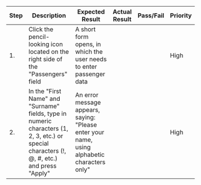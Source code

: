 | Step         | Description            | Expected Result | Actual Result | Pass/Fail | Priority |
|--------------|------------------------|-----------------|---------------|-----------|----------|
| 1.           | Click the pencil-looking icon located on the right side of the "Passengers" field | A short form opens, in which the user needs to enter passenger data |     |     | High |
| 2.           | In the "First Name" and "Surname" fields, type in numeric characters (1, 2, 3, etc.) or special characters (!, @, #, etc.) and press "Apply" | An error message appears, saying: "Please enter your name, using alphabetic characters only" |     |     | High |
